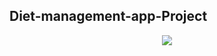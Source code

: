 ## Diet-management-app-Project
<div align="center">
  <img src="https://github.com/Chochanguk/Diet-management-app-Project/assets/119058637/3d590c91-ba6d-4e4c-990f-a6b239e723b0"/>
</div>
